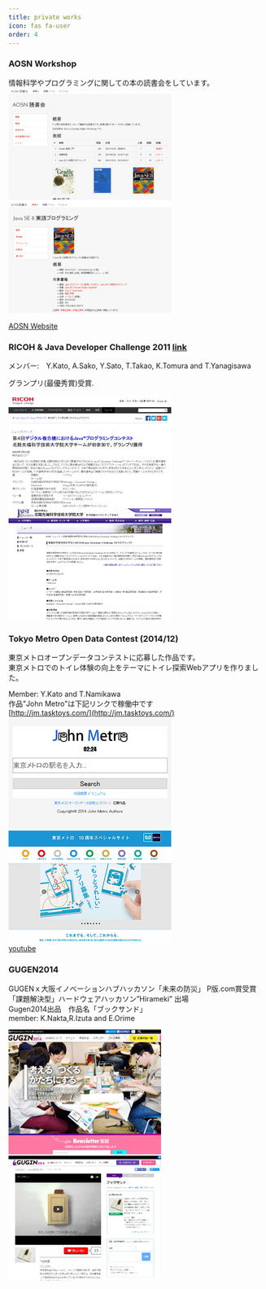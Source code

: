 ```yaml
---
title: private works
icon: fas fa-user
order: 4
---
```


### AOSN Workshop
情報科学やプログラミングに関しての本の読書会をしています。  
![aosn](assets/images/aosn.png)![java8](assets/images/aosn-java8.png)

[AOSN Website](https://aosn.ws)

### RICOH & Java Developer Challenge 2011  [link](http://www.tasktoys.com/about-nuimagio)
メンバー:　Y.Kato, A.Sako, Y.Sato, T.Takao, K.Tomura and T.Yanagisawa

グランプリ(最優秀賞)受賞.  

[ ![jrdc](assets/images/rjdc11.png) ](http://jp.ricoh.com/release/2012/0113_2.html)[ ![jrdc-j](assets/images/rjdc11-jaist.png) ](http://www.jaist.ac.jp/news/award/2012/ricohjava-developer-challenge-2011.html)

### Tokyo Metro Open Data Contest (2014/12)  
東京メトロオープンデータコンテストに応募した作品です。  
東京メトロでのトイレ体験の向上をテーマにトイレ探索Webアプリを作りました。  

Member: Y.Kato and T.Namikawa  
作品"John Metro"は下記リンクで稼働中です  
[http://jm.tasktoys.com/](http://jm.tasktoys.com/)  
![](assets/images/johnmetro.png) ![](assets/images/tmod.png)  
[youtube](https://www.youtube.com/watch?v=zfEAgGL-BDk)

### GUGEN2014
GUGENｘ大阪イノベーションハブハッカソン「未来の防災」 P版.com賞受賞  
「課題解決型」ハードウェアハッカソン”Hirameki” 出場  
Gugen2014出品　作品名「ブックサンド」  
member: K.Nakta,R.Izuta and E.Orime  
<!-- [youtube](https://www.youtube.com/watch?v=v4aNmHM9fI4)   -->

[ ![gugen2014](assets/images/Gugen2014.png) ](http://arch.gugen.jp/)[ ![ブックサンド](assets/images/booksand.png) ](http://arch.gugen.jp/contest2014/entry/0105)
